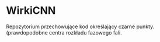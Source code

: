 # WirkiCNN
Repozytorium przechowujące kod określający czarne punkty. (prawdopodobne centra rozkładu fazowego fali.
